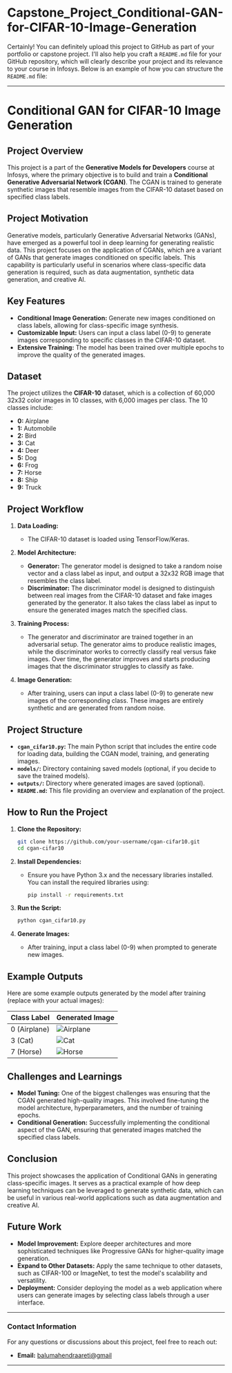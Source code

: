 # Capstone_Project_Conditional-GAN-for-CIFAR-10-Image-Generation
Certainly! You can definitely upload this project to GitHub as part of your portfolio or capstone project. I'll also help you craft a `README.md` file for your GitHub repository, which will clearly describe your project and its relevance to your course in Infosys. Below is an example of how you can structure the `README.md` file:

---

# **Conditional GAN for CIFAR-10 Image Generation**

## **Project Overview**

This project is a part of the **Generative Models for Developers** course at Infosys, where the primary objective is to build and train a **Conditional Generative Adversarial Network (CGAN)**. The CGAN is trained to generate synthetic images that resemble images from the CIFAR-10 dataset based on specified class labels.

## **Project Motivation**

Generative models, particularly Generative Adversarial Networks (GANs), have emerged as a powerful tool in deep learning for generating realistic data. This project focuses on the application of CGANs, which are a variant of GANs that generate images conditioned on specific labels. This capability is particularly useful in scenarios where class-specific data generation is required, such as data augmentation, synthetic data generation, and creative AI.

## **Key Features**

- **Conditional Image Generation:** Generate new images conditioned on class labels, allowing for class-specific image synthesis.
- **Customizable Input:** Users can input a class label (0-9) to generate images corresponding to specific classes in the CIFAR-10 dataset.
- **Extensive Training:** The model has been trained over multiple epochs to improve the quality of the generated images.

## **Dataset**

The project utilizes the **CIFAR-10** dataset, which is a collection of 60,000 32x32 color images in 10 classes, with 6,000 images per class. The 10 classes include:

- **0:** Airplane
- **1:** Automobile
- **2:** Bird
- **3:** Cat
- **4:** Deer
- **5:** Dog
- **6:** Frog
- **7:** Horse
- **8:** Ship
- **9:** Truck

## **Project Workflow**

1. **Data Loading:**
   - The CIFAR-10 dataset is loaded using TensorFlow/Keras.
  
2. **Model Architecture:**
   - **Generator:** The generator model is designed to take a random noise vector and a class label as input, and output a 32x32 RGB image that resembles the class label.
   - **Discriminator:** The discriminator model is designed to distinguish between real images from the CIFAR-10 dataset and fake images generated by the generator. It also takes the class label as input to ensure the generated images match the specified class.

3. **Training Process:**
   - The generator and discriminator are trained together in an adversarial setup. The generator aims to produce realistic images, while the discriminator works to correctly classify real versus fake images. Over time, the generator improves and starts producing images that the discriminator struggles to classify as fake.

4. **Image Generation:**
   - After training, users can input a class label (0-9) to generate new images of the corresponding class. These images are entirely synthetic and are generated from random noise.

## **Project Structure**

- **`cgan_cifar10.py`:** The main Python script that includes the entire code for loading data, building the CGAN model, training, and generating images.
- **`models/`:** Directory containing saved models (optional, if you decide to save the trained models).
- **`outputs/`:** Directory where generated images are saved (optional).
- **`README.md`:** This file providing an overview and explanation of the project.

## **How to Run the Project**

1. **Clone the Repository:**
   ```bash
   git clone https://github.com/your-username/cgan-cifar10.git
   cd cgan-cifar10
   ```

2. **Install Dependencies:**
   - Ensure you have Python 3.x and the necessary libraries installed. You can install the required libraries using:
     ```bash
     pip install -r requirements.txt
     ```

3. **Run the Script:**
   ```bash
   python cgan_cifar10.py
   ```

4. **Generate Images:**
   - After training, input a class label (0-9) when prompted to generate new images.

## **Example Outputs**

Here are some example outputs generated by the model after training (replace with your actual images):

| Class Label | Generated Image |
|-------------|-----------------|
| 0 (Airplane) | ![Airplane](outputs/airplane.png) |
| 3 (Cat)      | ![Cat](outputs/cat.png)           |
| 7 (Horse)    | ![Horse](outputs/horse.png)       |

## **Challenges and Learnings**

- **Model Tuning:** One of the biggest challenges was ensuring that the CGAN generated high-quality images. This involved fine-tuning the model architecture, hyperparameters, and the number of training epochs.
- **Conditional Generation:** Successfully implementing the conditional aspect of the GAN, ensuring that generated images matched the specified class labels.

## **Conclusion**

This project showcases the application of Conditional GANs in generating class-specific images. It serves as a practical example of how deep learning techniques can be leveraged to generate synthetic data, which can be useful in various real-world applications such as data augmentation and creative AI.

## **Future Work**

- **Model Improvement:** Explore deeper architectures and more sophisticated techniques like Progressive GANs for higher-quality image generation.
- **Expand to Other Datasets:** Apply the same technique to other datasets, such as CIFAR-100 or ImageNet, to test the model's scalability and versatility.
- **Deployment:** Consider deploying the model as a web application where users can generate images by selecting class labels through a user interface.

---



### **Contact Information**

For any questions or discussions about this project, feel free to reach out:

- **Email:** [balumahendraareti@gmail](mailto:balumahendraareti@gmail.com)


---
